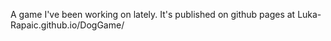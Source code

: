 A game I've been working on lately. 
It's published on github pages at Luka-Rapaic.github.io/DogGame/
